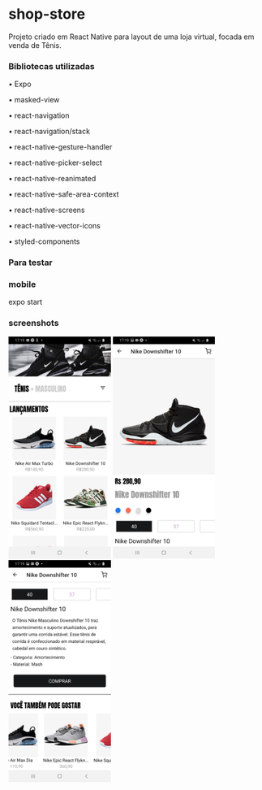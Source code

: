 # shop-store
Projeto criado em React Native para layout de uma loja virtual, focada em venda de Tênis.

### Bibliotecas utilizadas

• Expo

• masked-view

• react-navigation

• react-navigation/stack

• react-native-gesture-handler

• react-native-picker-select

• react-native-reanimated

• react-native-safe-area-context

• react-native-screens

• react-native-vector-icons

• styled-components


### Para testar

### mobile
expo start

### screenshots
<img src="src/screenshots/01.jpg" width="40%" height="40%">
<img src="src/screenshots/02.jpg" width="40%" height="40%">
<img src="src/screenshots/03.jpg" width="40%" height="40%">
